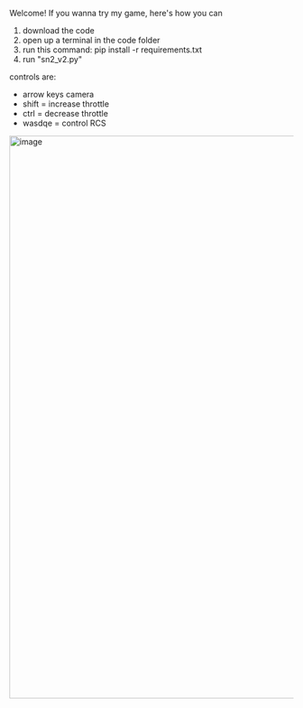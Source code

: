 Welcome! If you wanna try my game, here's how you can

1) download the code
2) open up a terminal in the code folder
3) run this command: pip install -r requirements.txt
4) run "sn2_v2.py"

controls are:
- arrow keys camera
- shift = increase throttle
- ctrl = decrease throttle
- wasdqe = control RCS

<img width="1492" height="997" alt="image" src="https://github.com/user-attachments/assets/75ba767c-28b2-4554-80d1-079f4bfdd41c" />
